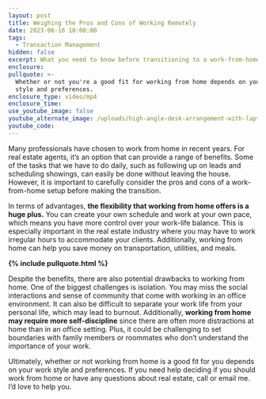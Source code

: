 ```yaml
---
layout: post
title: Weighing the Pros and Cons of Working Remotely
date: 2023-06-16 10:00:00
tags:
  - Transaction Management
hidden: false
excerpt: What you need to know before transitioning to a work-from-home setup.
enclosure:
pullquote: >-
  Whether or not you're a good fit for working from home depends on your work
  style and preferences.
enclosure_type: video/mp4
enclosure_time:
use_youtube_image: false
youtube_alternate_image: /uploads/high-angle-desk-arrangement-with-laptop.jpg
youtube_code:
---
```

Many professionals have chosen to work from home in recent years. For real estate agents, it’s an option that can provide a range of benefits. Some of the tasks that we have to do daily, such as following up on leads and scheduling showings, can easily be done without leaving the house. However, it is important to carefully consider the pros and cons of a work-from-home setup before making the transition.

In terms of advantages, **the flexibility that working from home offers is a huge plus.** You can create your own schedule and work at your own pace, which means you have more control over your work-life balance. This is especially important in the real estate industry where you may have to work irregular hours to accommodate your clients. Additionally, working from home can help you save money on transportation, utilities, and meals.

**{% include pullquote.html %}**

Despite the benefits, there are also potential drawbacks to working from home. One of the biggest challenges is isolation. You may miss the social interactions and sense of community that come with working in an office environment. It can also be difficult to separate your work life from your personal life, which may lead to burnout. Additionally, **working from home may require more self-discipline** since there are often more distractions at home than in an office setting. Plus, it could be challenging to set boundaries with family members or roommates who don’t understand the importance of your work.

Ultimately, whether or not working from home is a good fit for you depends on your work style and preferences. If you need help deciding if you should work from home or have any questions about real estate, call or email me. I’d love to help you.